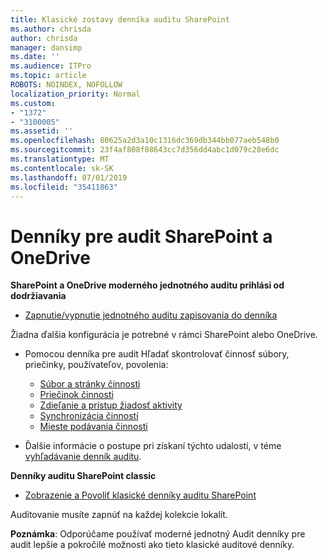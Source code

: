 ```yaml
---
title: Klasické zostavy denníka auditu SharePoint
ms.author: chrisda
author: chrisda
manager: dansimp
ms.date: ''
ms.audience: ITPro
ms.topic: article
ROBOTS: NOINDEX, NOFOLLOW
localization_priority: Normal
ms.custom:
- "1372"
- "3100005"
ms.assetid: ''
ms.openlocfilehash: 80625a2d3a10c1316dc369db344bb077aeb548b0
ms.sourcegitcommit: 23f4af808f08643cc7d356dd4abc1d079c28e6dc
ms.translationtype: MT
ms.contentlocale: sk-SK
ms.lasthandoff: 07/01/2019
ms.locfileid: "35411863"
---
```

# <a name="sharepoint-and-onedrive-audit-logs"></a>Denníky pre audit SharePoint a OneDrive

**SharePoint a OneDrive moderného jednotného auditu prihlási od dodržiavania**

- [Zapnutie/vypnutie jednotného auditu zapisovania do denníka](https://docs.microsoft.com/en-us/office365/securitycompliance/turn-audit-log-search-on-or-off) 

Žiadna ďalšia konfigurácia je potrebné v rámci SharePoint alebo OneDrive.

- Pomocou denníka pre audit Hľadať skontrolovať činnosť súbory, priečinky, používateľov, povolenia:

    - [Súbor a stránky činnosti](https://docs.microsoft.com/en-us/office365/securitycompliance/search-the-audit-log-in-security-and-compliance)
    - [Priečinok činnosti](https://docs.microsoft.com/en-us/office365/securitycompliance/search-the-audit-log-in-security-and-compliance#folder-activities)
    - [Zdieľanie a prístup žiadosť aktivity](https://docs.microsoft.com/en-us/office365/securitycompliance/search-the-audit-log-in-security-and-compliance#sharing-and-access-request-activities)
    - [Synchronizácia činností](https://docs.microsoft.com/en-us/office365/securitycompliance/search-the-audit-log-in-security-and-compliance#synchronization-activities)
    - [Mieste podávania činnosti](https://docs.microsoft.com/en-us/office365/securitycompliance/search-the-audit-log-in-security-and-compliance#site-administration-activities)
- Ďalšie informácie o postupe pri získaní týchto udalostí, v téme [vyhľadávanie denník auditu](https://docs.microsoft.com/office365/securitycompliance/search-the-audit-log-in-security-and-compliance#search-the-audit-log).

**Denníky auditu SharePoint classic**

- [Zobrazenie a Povoliť klasické denníky auditu SharePoint](https://support.office.com/en-us/article/view-audit-log-reports-b37c5869-1b47-4a82-a30d-ea20070fe527)

Auditovanie musíte zapnúť na každej kolekcie lokalít. 

**Poznámka**: Odporúčame používať moderné jednotný Audit denníky pre audit lepšie a pokročilé možnosti ako tieto klasické auditové denníky.

